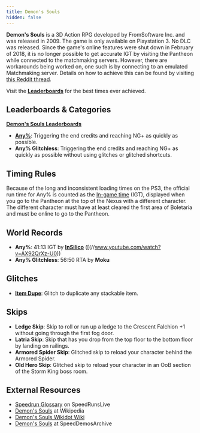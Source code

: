 ```yaml
---
title: Demon's Souls
hidden: false
---
```

**Demon's Souls** is a 3D Action RPG developed by FromSoftware Inc. and was released in 2009. The game is only available on Playstation 3. No DLC was released. Since the game's online features were shut down in February of 2018, it is no longer possible to get accurate IGT by visiting the Pantheon while connected to the matchmaking servers. However, there are workarounds being worked on, one such is by connecting to an emulated Matchmaking server. Details on how to achieve this can be found by visiting [this Reddit thread](https://www.reddit.com/r/demonssouls/comments/80xvl8/demons_souls_private_server_emulation_thread/).

Visit the [**Leaderboards**](/demonssouls/leaderboard) for the best times ever achieved.

## Leaderboards & Categories

[**Demon's Souls Leaderboards**](https://www.speedrun.com/demonssouls)

- [**Any%**](/demonssouls/any): Triggering the end credits and reaching NG+ as quickly as possible.
- **Any% Glitchless**: Triggering the end credits and reaching NG+ as quickly as possible without using glitches or glitched shortcuts.

## Timing Rules

Because of the long and inconsistent loading times on the PS3, the official run time for Any% is counted as the [In-game time](/in-game-time) (IGT), displayed when you go to the Pantheon at the top of the Nexus with a different character. The different character must have at least cleared the first area of Boletaria and must be online to go to the Pantheon.

## World Records

- **Any%**: 41:13 IGT by [**InSilico**](//twitch.tv/InSilico_) ([(//www.youtube.com/watch?v=AX92QrXz-U0))
- **Any% Glitchless**: 56:50 RTA by **Moku**

## Glitches

- [**Item Dupe**](/demonssouls/item-dupe): Glitch to duplicate any stackable item.

## Skips

- **Ledge Skip**: Skip to roll or run up a ledge to the Crescent Falchion +1 without going through the first fog door.
- **Latria Skip**: Skip that has you drop from the top floor to the bottom floor by landing on railings.
- **Armored Spider Skip**: Glitched skip to reload your character behind the Armored Spider.
- **Old Hero Skip**: Glitched skip to reload your character in an OoB section of the Storm King boss room.

## External Resources

- [Speedrun Glossary](//www.speedrunslive.com/faq/glossary/) on SpeedRunsLive
- [Demon's Souls](//en.wikipedia.org/wiki/Demon's_Souls) at Wikipedia
- [Demon's Souls Wikidot Wiki](//demonssouls.wikidot.com)
- [Demon's Souls](http://speeddemosarchive.com/DemonsSouls.html) at SpeedDemosArchive
